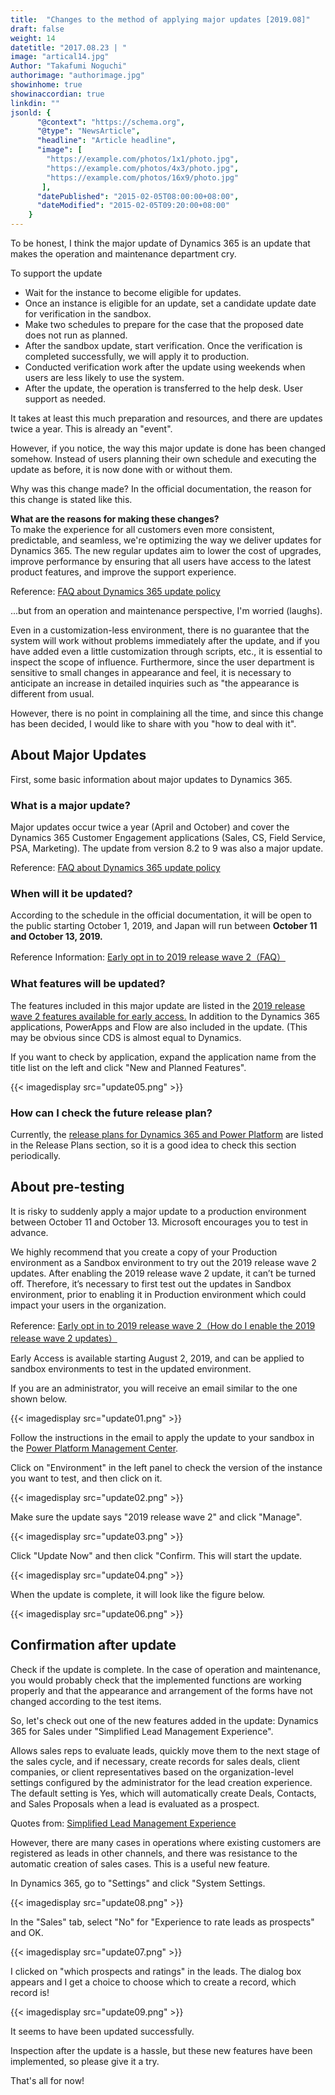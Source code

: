 ```yaml
---
title:  "Changes to the method of applying major updates [2019.08]"
draft: false
weight: 14
datetitle: "2017.08.23 | "
image: "artical14.jpg"
Author: "Takafumi Noguchi"
authorimage: "authorimage.jpg"
showinhome: true
showinaccordian: true
linkdin: ""
jsonld: {
      "@context": "https://schema.org",
      "@type": "NewsArticle",
      "headline": "Article headline",
      "image": [
        "https://example.com/photos/1x1/photo.jpg",
        "https://example.com/photos/4x3/photo.jpg",
        "https://example.com/photos/16x9/photo.jpg"
       ],
      "datePublished": "2015-02-05T08:00:00+08:00",
      "dateModified": "2015-02-05T09:20:00+08:00"
    }
---
```

<!-- Intro  -->
To be honest, I think the major update of Dynamics 365 is an update that makes the operation and maintenance department cry.

To support the update
* Wait for the instance to become eligible for updates.
* Once an instance is eligible for an update, set a candidate update date for verification in the sandbox.
* Make two schedules to prepare for the case that the proposed date does not run as planned.
* After the sandbox update, start verification. Once the verification is completed successfully, we will apply it to production.
* Conducted verification work after the update using weekends when users are less likely to use the system.
* After the update, the operation is transferred to the help desk. User support as needed.

It takes at least this much preparation and resources, and there are updates twice a year. This is already an "event".

However, if you notice, the way this major update is done has been changed somehow. Instead of users planning their own schedule and executing the update as before, it is now done with or without them.

Why was this change made? In the official documentation, the reason for this change is stated like this.

<!-- Quate Box -->
**What are the reasons for making these changes?**    
To make the experience for all customers even more consistent, predictable, and seamless, we're optimizing the way we deliver updates for Dynamics 365. The new regular updates aim to lower the cost of upgrades, improve performance by ensuring that all users have access to the latest product features, and improve the support experience.

Reference: [FAQ about Dynamics 365 update policy](https://docs.microsoft.com/ja-jp/dynamics365/get-started/faq-update-policy)

...but from an operation and maintenance perspective, I'm worried (laughs).

Even in a customization-less environment, there is no guarantee that the system will work without problems immediately after the update, and if you have added even a little customization through scripts, etc., it is essential to inspect the scope of influence. Furthermore, since the user department is sensitive to small changes in appearance and feel, it is necessary to anticipate an increase in detailed inquiries such as "the appearance is different from usual.

However, there is no point in complaining all the time, and since this change has been decided, I would like to share with you "how to deal with it".


## About Major Updates
First, some basic information about major updates to Dynamics 365.

### What is a major update?
Major updates occur twice a year (April and October) and cover the Dynamics 365 Customer Engagement applications (Sales, CS, Field Service, PSA, Marketing). The update from version 8.2 to 9 was also a major update.

Reference: [FAQ about Dynamics 365 update policy](https://docs.microsoft.com/ja-jp/dynamics365/get-started/faq-update-policy)

### When will it be updated?
According to the schedule in the official documentation, it will be open to the public starting October 1, 2019, and Japan will run between **October 11 and October 13, 2019.**

Reference Information: [Early opt in to 2019 release wave 2（FAQ）](https://docs.microsoft.com/ja-jp/power-platform/admin/preview-october-2019-updates#faq)

### What features will be updated?
The features included in this major update are listed in the [2019 release wave 2 features available for early access.](https://docs.microsoft.com/ja-jp/dynamics365-release-plan/2019wave2/features-ready-early-access) In addition to the Dynamics 365 applications, PowerApps and Flow are also included in the update. (This may be obvious since CDS is almost equal to Dynamics.

If you want to check by application, expand the application name from the title list on the left and click "New and Planned Features".

<!-- Image= update05.png -->
{{< imagedisplay src="update05.png" >}}

### How can I check the future release plan?
Currently, the [release plans for Dynamics 365 and Power Platform](https://docs.microsoft.com/ja-jp/dynamics365/release-plans/index#pivot=pp-relplan&panel=pprelplan) are listed in the Release Plans section, so it is a good idea to check this section periodically.

## About pre-testing
It is risky to suddenly apply a major update to a production environment between October 11 and October 13. Microsoft encourages you to test in advance.

<!-- Quate Box -->
We highly recommend that you create a copy of your Production environment as a Sandbox environment to try out the 2019 release wave 2 updates. After enabling the 2019 release wave 2 update, it can’t be turned off. Therefore, it’s necessary to first test out the updates in Sandbox environment, prior to enabling it in Production environment which could impact your users in the organization.

Reference: [Early opt in to 2019 release wave 2（How do I enable the 2019 release wave 2 updates）](https://docs.microsoft.com/ja-jp/power-platform/admin/preview-october-2019-updates#how-do-i-enable-the-2019-release-wave-2-updates)

Early Access is available starting August 2, 2019, and can be applied to sandbox environments to test in the updated environment.

If you are an administrator, you will receive an email similar to the one shown below.
<!-- Image= update01.png -->
{{< imagedisplay src="update01.png" >}}

Follow the instructions in the email to apply the update to your sandbox in the [Power Platform Management Center](https://admin.powerplatform.microsoft.com/).

Click on "Environment" in the left panel to check the version of the instance you want to test, and then click on it.
<!-- Image= update02.png -->
{{< imagedisplay src="update02.png" >}}

Make sure the update says "2019 release wave 2" and click "Manage".
<!-- Image= update03.png -->
{{< imagedisplay src="update03.png" >}}

Click "Update Now" and then click "Confirm. This will start the update.
<!-- Image= update04.png -->
{{< imagedisplay src="update04.png" >}}

When the update is complete, it will look like the figure below.
<!-- Image= update06.png -->
{{< imagedisplay src="update06.png" >}}

## Confirmation after update
Check if the update is complete. In the case of operation and maintenance, you would probably check that the implemented functions are working properly and that the appearance and arrangement of the forms have not changed according to the test items.

So, let's check out one of the new features added in the update: Dynamics 365 for Sales under "Simplified Lead Management Experience".

<!-- Quate Box -->
Allows sales reps to evaluate leads, quickly move them to the next stage of the sales cycle, and if necessary, create records for sales deals, client companies, or client representatives based on the organization-level settings configured by the administrator for the lead creation experience. The default setting is Yes, which will automatically create Deals, Contacts, and Sales Proposals when a lead is evaluated as a prospect.

Quotes from: [Simplified Lead Management Experience](https://docs.microsoft.com/ja-jp/dynamics365-release-plan/2019wave2/dynamics365-sales/simplified-lead-management-experience)

However, there are many cases in operations where existing customers are registered as leads in other channels, and there was resistance to the automatic creation of sales cases. This is a useful new feature.

In Dynamics 365, go to "Settings" and click "System Settings.
<!-- Image= update08.png -->
{{< imagedisplay src="update08.png" >}}

In the "Sales" tab, select "No" for "Experience to rate leads as prospects" and OK.
<!-- Image= update07.png -->
{{< imagedisplay src="update07.png" >}}

I clicked on "which prospects and ratings" in the leads. The dialog box appears and I get a choice to choose which to create a record, which record is!
<!-- Image= update09.png -->
{{< imagedisplay src="update09.png" >}}

It seems to have been updated successfully.

Inspection after the update is a hassle, but these new features have been implemented, so please give it a try.

That's all for now!